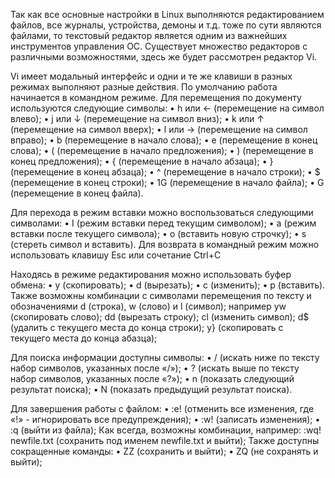 Так как все основные настройки в Linux выполняются редактированием файлов, все журналы, устройства, демоны и т.д. тоже по сути являются файлами, то текстовый редактор является одним из важнейших инструментов управления ОС. Существует множество редакторов с различными возможностями, здесь же будет рассмотрен редактор Vi.

Vi имеет модальный интерфейс и одни и те же клавиши в разных режимах выполняют разные действия. По умолчанию работа начинается в командном режиме.
Для перемещения по документу используются следующие символы:
•	h или ←	(перемещение на символ влево);
•	j или ↓	(перемещение на символ вниз);
•	k или ↑	(перемещение на символ вверх);
•	l или →	(перемещение на символ вправо);
•	b		(перемещение в начало слова);
•	e		(перемещение в конец слова); 
•	(		(перемещение в начало предложения);
•	)		(перемещение в конец предложения);
•	{		(перемещение в начало абзаца);
•	}		(перемещение в конец абзаца);
•	^		(перемещение в начало строки);
•	$		(перемещение в конец строки);
•	1G		(перемещение в начало файла);
•	G		(перемещение в конец файла).

Для перехода в режим вставки можно воспользоваться следующими символами:
•	I	(режим вставки перед текущим символом);
•	a  	(режим вставки после текущего символа);
•	o	(вставить новую строчку);
•	s	(стереть символ и вставить).
Для возврата в командный режим можно использовать клавишу Esc или сочетание Ctrl+C

Находясь в режиме редактирования можно использовать буфер обмена:
•	y 	(скопировать);
•	d	(вырезать);
•	c	(изменить);
•	p	(вставить).
Также возможны комбинации с символами перемещения по тексту и обозначениями d (строка), w (слово) и l (символ); например
yw	(скопировать слово);
dd	(вырезать строку);
cl	(изменить символ);
d$	(удалить с текущего места до конца строки);
y}	(скопировать с текущего места до конца абазца);

Для поиска информации доступны символы:
•	/		(искать ниже по тексту набор символов, указанных после «/»);
•	?		(искать выше по тексту набор символов, указанных после «?»);
•	n		(показать следующий результат поиска);
•	N		(показать предыдущий результат поиска).

Для завершения работы с файлом:
•	:e!	(отменить все изменения, где «!» - игнорировать все предупреждения);
•	:w!	(записать изменения);
•	:q	(выйти из файла);
Как всегда, возможны комбинации, например:
:wq! newfile.txt	(сохранить под именем newfile.txt и выйти);
Также доступны сокращенные команды:
•	ZZ	(сохранить и выйти);
•	ZQ	(не сохранять и выйти);
